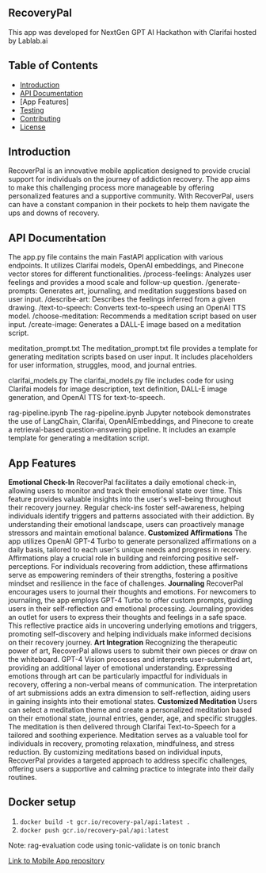 ## RecoveryPal 
This app was developed for NextGen GPT AI Hackathon with Clarifai hosted by Lablab.ai

## Table of Contents
- [Introduction](#introduction)
- [API Documentation](#api-documentation)
- [App Features] 
- [Testing](#testing)
- [Contributing](#contributing)
- [License](#license)

## Introduction
RecoverPal is an innovative mobile application designed to provide crucial support for individuals on the journey of addiction recovery. 
The app aims to make this challenging process more manageable by offering personalized features and a supportive community. 
With RecoverPal, users can have a constant companion in their pockets to help them navigate the ups and downs of recovery.
## API Documentation

The app.py file contains the main FastAPI application with various endpoints. It utilizes Clarifai models, OpenAI embeddings, and Pinecone vector stores for different functionalities.
/process-feelings: Analyzes user feelings and provides a mood scale and follow-up question.
/generate-prompts: Generates art, journaling, and meditation suggestions based on user input.
/describe-art: Describes the feelings inferred from a given drawing.
/text-to-speech: Converts text-to-speech using an OpenAI TTS model.
/choose-meditation: Recommends a meditation script based on user input.
/create-image: Generates a DALL-E image based on a meditation script.

meditation_prompt.txt
The meditation_prompt.txt file provides a template for generating meditation scripts based on user input. It includes placeholders for user information, struggles, mood, and journal entries.

clarifai_models.py
The clarifai_models.py file includes code for using Clarifai models for image description, text definition, DALL-E image generation, and OpenAI TTS for text-to-speech.

rag-pipeline.ipynb
The rag-pipeline.ipynb Jupyter notebook demonstrates the use of LangChain, Clarifai, OpenAIEmbeddings, and Pinecone to create a retrieval-based question-answering pipeline. It includes an example template for generating a meditation script.
## App Features
**Emotional Check-In**
RecoverPal facilitates a daily emotional check-in, allowing users to monitor and track their emotional state over time. This feature provides valuable insights into the user's well-being throughout their recovery journey. Regular check-ins foster self-awareness, helping individuals identify triggers and patterns associated with their addiction. By understanding their emotional landscape, users can proactively manage stressors and maintain emotional balance.
**Customized Affirmations**
The app utilizes OpenAI GPT-4 Turbo to generate personalized affirmations on a daily basis, tailored to each user's unique needs and progress in recovery. Affirmations play a crucial role in building and reinforcing positive self-perceptions. For individuals recovering from addiction, these affirmations serve as empowering reminders of their strengths, fostering a positive mindset and resilience in the face of challenges.
**Journaling**
RecoverPal encourages users to journal their thoughts and emotions. For newcomers to journaling, the app employs GPT-4 Turbo to offer custom prompts, guiding users in their self-reflection and emotional processing. Journaling provides an outlet for users to express their thoughts and feelings in a safe space. This reflective practice aids in uncovering underlying emotions and triggers, promoting self-discovery and helping individuals make informed decisions on their recovery journey.
**Art Integration**
Recognizing the therapeutic power of art, RecoverPal allows users to submit their own pieces or draw on the whiteboard. GPT-4 Vision processes and interprets user-submitted art, providing an additional layer of emotional understanding. Expressing emotions through art can be particularly impactful for individuals in recovery, offering a non-verbal means of communication. The interpretation of art submissions adds an extra dimension to self-reflection, aiding users in gaining insights into their emotional states.
**Customized Meditation**
Users can select a meditation theme and create a personalized meditation based on their emotional state, journal entries, gender, age, and specific struggles. The meditation is then delivered through Clarifai Text-to-Speech for a tailored and soothing experience. Meditation serves as a valuable tool for individuals in recovery, promoting relaxation, mindfulness, and stress reduction. By customizing meditations based on individual inputs, RecoverPal provides a targeted approach to address specific challenges, offering users a supportive and calming practice to integrate into their daily routines.

## Docker setup
1. `docker build -t gcr.io/recovery-pal/api:latest .`
2. `docker push gcr.io/recovery-pal/api:latest`

Note: rag-evaluation code using tonic-validate is on tonic branch

[Link to Mobile App repository](https://github.com/Louisljz/RecoveryPal-App)
